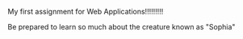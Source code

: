 My first assignment for Web Applications!!!!!!!!!

Be prepared to learn so much about the creature known as "Sophia"
